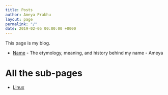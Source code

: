 ```yaml
---
title: Posts
author: Ameya Prabhu
layout: page
permalink: "/"
date: 2019-02-05 00:00:00 +0000
---
```


This page is my blog.  

  * [Name]( {{site.baseurl}}/about) - The etymology, meaning, and history behind my name - Ameya

# All the sub-pages

  * [Linux]({{site.baseurl}}/blog/Linux/)
